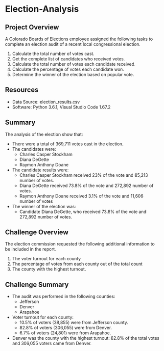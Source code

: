 # Election-Analysis

## Project Overview
A Colorado Boards of Elections employee assigned the following tasks to complete an election audit of a recent local congressional election.

1. Calculate the total number of votes cast.
2. Get the complete list of candidates who received votes.
3. Calculate the total number of votes each candidate received.
4. Calculate the percentage of votes each candidate won.
5. Determine the winner of the election based on popular vote.

## Resources
- Data Source: election_results.csv
- Software: Python 3.6.1, Visual Studio Code 1.67.2

## Summary
The analysis of the election show that:
- There were a total of 369,711 votes cast in the election.
- The candidates were:
  - Charles Casper Stockham
  - Diana DeGette
  - Raymon Anthony Doane
- The candidate results were:
  - Charles Casper Stockham received 23% of the vote and 85,213 number of votes.
  - Diana DeGette received 73.8% of the vote and 272,892 number of votes.
  - Raymon Anthony Doane received 3.1% of the vote and 11,606 number of votes
- The winner of the election was:
  - Candidate Diana DeGette, who received 73.8% of the vote and 272,892 number of votes.

## Challenge Overview
The election commission requested the following additional information to be included in the report.

1. The voter turnout for each county
2. The percentage of votes from each county out of the total count
3. The county with the highest turnout.

## Challenge Summary
- The audit was performed in the following counties:
  - Jefferson
  - Denver
  - Arapahoe
- Voter turnout for each county:
  - 10.5% of voters (38,855) were from Jefferson county.
  - 82.8% of voters (306,055) were from Denver.
  - 6.7% of voters (24,801) were from Arapahoe.
- Denver was the county with the highest turnout: 82.8% of the total votes and 306,055 voters came from Denver.
